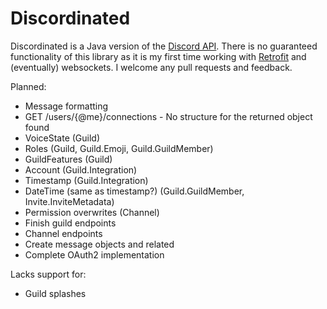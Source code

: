Discordinated
=============
Discordinated is a Java version of the [Discord API](https://discordapp.com/developers/docs/intro). There is no guaranteed functionality
of this library as it is my first time working with [Retrofit](http://square.github.io/retrofit/) and (eventually) websockets.
I welcome any pull requests and feedback.


Planned:

* Message formatting
* GET /users/{@me}/connections - No structure for the returned object found
* VoiceState (Guild)
* Roles (Guild, Guild.Emoji, Guild.GuildMember)
* GuildFeatures (Guild)
* Account (Guild.Integration)
* Timestamp (Guild.Integration)
* DateTime (same as timestamp?) (Guild.GuildMember, Invite.InviteMetadata)
* Permission overwrites (Channel)
* Finish guild endpoints
* Channel endpoints
* Create message objects and related
* Complete OAuth2 implementation

Lacks support for:

* Guild splashes